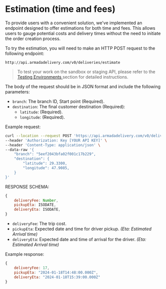 # Estimation (time and fees)

To provide users with a convenient solution, we've implemented an endpoint designed to offer estimations for both time and fees. This allows users to gauge potential costs and delivery times without the need to initiate the order creation process.


To try the estimation, you will need to make an HTTP POST request to the following endpoint:

```
http://api.armadadelivery.com/v0/deliveries/estimate
```

> To test your work on the sandbox or staging API, please refer to the [Testing Environments ](/sandbox_access) section for detailed instructions.

The body of the request should be in JSON format and include the following parameters:

* `branch`: The branch ID, Start point (Required).
* `destination`: The final customer destination (Required):
    - `latitude`: (Required). 
    - `longitude`: (Required).

Example request:

```bash
curl --location --request POST 'https://api.armadadelivery.com/v0/deliveries/estimate' \
--header 'Authorization: Key [YOUR API KEY]' \
--header 'Content-Type: application/json' \
--data-raw '{
    "branch": "5eef2043bfa02f001c17b229",
    "destination": {
        "latitude": 29.3300,
        "longitude": 47.9085,
    }
}'
```

RESPONSE SCHEMA:
```js
{
	deliveryFee: Number,
	pickupEta: ISODATE,
	deliveryEta: ISODATE,
}
```

* `deliveryFee`: The trip cost.
* `pickupEta`: Expected date and time for driver pickup. _(Eta: Estimated Arrival time)_
* `deliveryEta`: Expected date and time of arrival for the driver. _(Eta: Estimated Arrival time)_

Example response:
```js
{
	deliveryFee: 17,
	pickupEta: "2024-01-18T14:48:00.000Z",
	deliveryEta: "2024-01-18T15:39:00.000Z"
}
```
